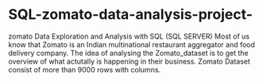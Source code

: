 # SQL-zomato-data-analysis-project-
zomato Data Exploration and Analysis with SQL (SQL SERVER)  Most of us know that Zomato is an Indian multinational restaurant aggregator and food delivery company. The idea of analysing the Zomato_dataset is to get the overview of what actutally is happening in their business. Zomato Dataset consist of more than 9000 rows with columns. 
